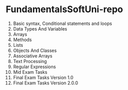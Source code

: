 # FundamentalsSoftUni-repo
1. Basic syntax, Conditional statements and loops
2. Data Types And Variables
3. Arrays
4. Methods
5. Lists
6. Objects And Classes
7. Associative Arrays
8. Text Processing
9. Regular Expressions
10. Mid Exam Tasks
11. Final Еxam Tasks Version 1.0
12. Final Exam Tasks Version 2.0.0
